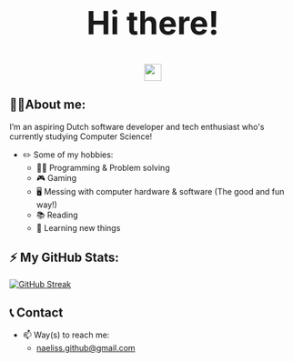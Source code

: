 <h1>
  <div align = "center">
    <h1>Hi there!</h1> <img src="https://media.giphy.com/media/hvRJCLFzcasrR4ia7z/giphy.gif" width="30px"/>
  </div>
</h1>

## 🙋‍♂️About me:
I’m an aspiring Dutch software developer and tech enthusiast who's currently studying Computer Science!
- ✏️ Some of my hobbies:
  - 👨‍💻 Programming & Problem solving
  - 🎮 Gaming
  - 🖥️ Messing with computer hardware & software (The good and fun way!)
  - 📚 Reading
  - 📑 Learning new things
## ⚡ My GitHub Stats:
[![GitHub Streak](http://github-readme-streak-stats.herokuapp.com?user=naeliss&theme=transparent&hide_border=true)](https://git.io/streak-stats) <br>

## 📞 Contact
- 📫 Way(s) to reach me:
  - naeliss.github@gmail.com
